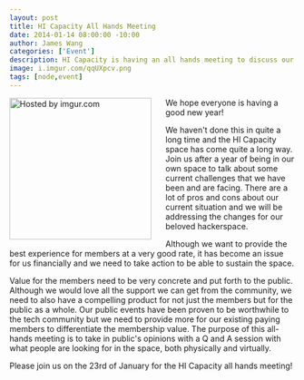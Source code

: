 ```yaml
--- 
layout: post
title: HI Capacity All Hands Meeting
date: 2014-01-14 08:00:00 -10:00
author: James Wang
categories: ['Event']
description: HI Capacity is having an all hands meeting to discuss our future in 2014.
image: i.imgur.com/qqUXpcv.png
tags: [node,event]
---
```

<div style="float: left; margin-right: 15px; padding-right: 10px;" >
<a href="http://i.imgur.com/qqUXpcv.png"><img src="http://i.imgur.com/qqUXpcv.png" width="250" title="Hosted by imgur.com" /></a>
</div>
We hope everyone is having a good new year!

We haven't done this in quite a long time and the HI Capacity space has come quite a long way. Join us after a year of being in our own space to talk about some current challenges that we have been and are facing. There are a lot of pros and cons about our current situation and we will be addressing the changes for our beloved hackerspace.

Although we want to provide the best experience for members at a very good rate, it has become an issue for us financially and we need to take action to be able to sustain the space.

Value for the members need to be very concrete and put forth to the public. Although we would love all the support we can get from the community, we need to also have a compelling product for not just the members but for the public as a whole. Our public events have been proven to be worthwhile to the tech community but we need to provide more for our existing paying members to differentiate the membership value. The purpose of this all-hands meeting is to take in public's opinions with a Q and A session with what people are looking for in the space, both physically and virtually.



Please join us on the 23rd of January for the HI Capacity all hands meeting!


